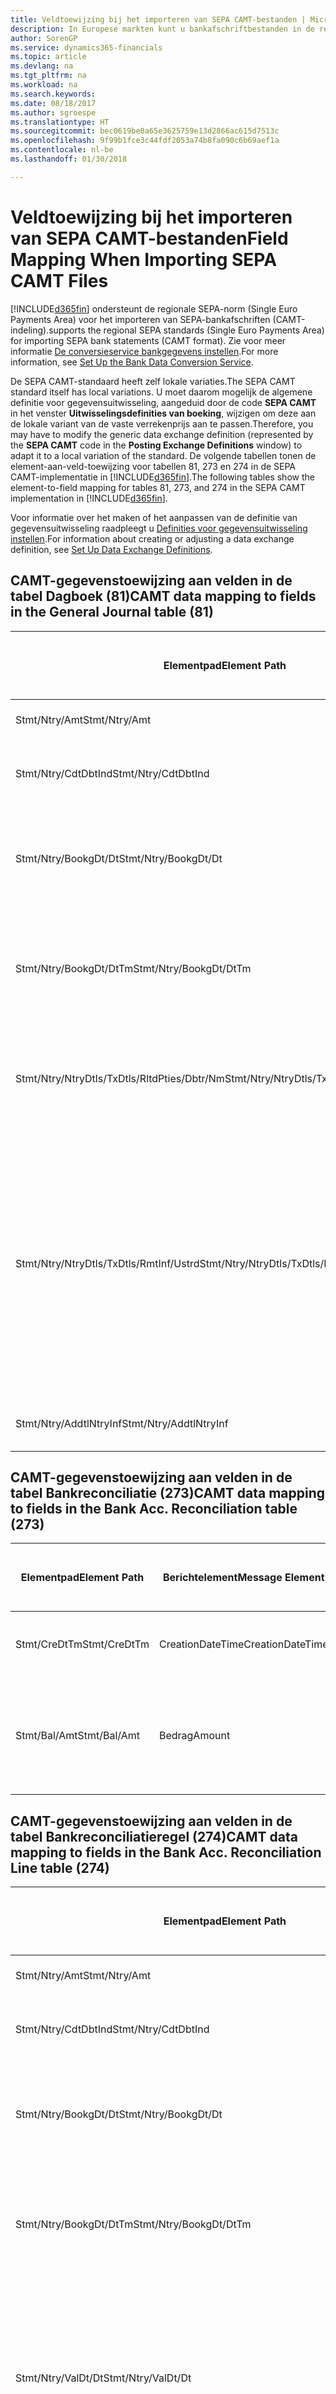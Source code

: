 ```yaml
---
title: Veldtoewijzing bij het importeren van SEPA CAMT-bestanden | Microsoft Docs
description: In Europese markten kunt u bankafschriftbestanden in de regionale SEPA-norm (Single Euro Payments Area) importeren.
author: SorenGP
ms.service: dynamics365-financials
ms.topic: article
ms.devlang: na
ms.tgt_pltfrm: na
ms.workload: na
ms.search.keywords: 
ms.date: 08/18/2017
ms.author: sgroespe
ms.translationtype: HT
ms.sourcegitcommit: bec0619be0a65e3625759e13d2866ac615d7513c
ms.openlocfilehash: 9f99b1fce3c44fdf2053a74b8fa090c6b69aef1a
ms.contentlocale: nl-be
ms.lasthandoff: 01/30/2018

---
```

# <a name="field-mapping-when-importing-sepa-camt-files"></a><span data-ttu-id="0ba9f-103">Veldtoewijzing bij het importeren van SEPA CAMT-bestanden</span><span class="sxs-lookup"><span data-stu-id="0ba9f-103">Field Mapping When Importing SEPA CAMT Files</span></span>
[!INCLUDE[d365fin](includes/d365fin_md.md)] <span data-ttu-id="0ba9f-104"> ondersteunt de regionale SEPA-norm (Single Euro Payments Area) voor het importeren van SEPA-bankafschriften (CAMT-indeling).</span><span class="sxs-lookup"><span data-stu-id="0ba9f-104">supports the regional SEPA standards (Single Euro Payments Area) for importing SEPA bank statements (CAMT format).</span></span> <span data-ttu-id="0ba9f-105">Zie voor meer informatie [De conversieservice bankgegevens instellen](bank-how-setup-bank-data-conversion-service.md).</span><span class="sxs-lookup"><span data-stu-id="0ba9f-105">For more information, see [Set Up the Bank Data Conversion Service](bank-how-setup-bank-data-conversion-service.md).</span></span>  

 <span data-ttu-id="0ba9f-106">De SEPA CAMT-standaard heeft zelf lokale variaties.</span><span class="sxs-lookup"><span data-stu-id="0ba9f-106">The SEPA CAMT standard itself has local variations.</span></span> <span data-ttu-id="0ba9f-107">U moet daarom mogelijk de algemene definitie voor gegevensuitwisseling, aangeduid door de code **SEPA CAMT** in het venster **Uitwisselingsdefinities van boeking**, wijzigen om deze aan de lokale variant van de vaste verrekenprijs aan te passen.</span><span class="sxs-lookup"><span data-stu-id="0ba9f-107">Therefore, you may have to modify the generic data exchange definition (represented by the **SEPA CAMT** code in the **Posting Exchange Definitions** window) to adapt it to a local variation of the standard.</span></span> <span data-ttu-id="0ba9f-108">De volgende tabellen tonen de element-aan-veld-toewijzing voor tabellen 81, 273 en 274 in de SEPA CAMT-implementatie in [!INCLUDE[d365fin](includes/d365fin_md.md)].</span><span class="sxs-lookup"><span data-stu-id="0ba9f-108">The following tables show the element-to-field mapping for tables 81, 273, and 274 in the SEPA CAMT implementation in [!INCLUDE[d365fin](includes/d365fin_md.md)].</span></span>  

 <span data-ttu-id="0ba9f-109">Voor informatie over het maken of het aanpassen van de definitie van gegevensuitwisseling raadpleegt u [Definities voor gegevensuitwisseling instellen](across-how-to-set-up-data-exchange-definitions.md).</span><span class="sxs-lookup"><span data-stu-id="0ba9f-109">For information about creating or adjusting a data exchange definition, see [Set Up Data Exchange Definitions](across-how-to-set-up-data-exchange-definitions.md).</span></span>  

## <a name="camt-data-mapping-to-fields-in-the-general-journal-table-81"></a><span data-ttu-id="0ba9f-110">CAMT-gegevenstoewijzing aan velden in de tabel Dagboek (81)</span><span class="sxs-lookup"><span data-stu-id="0ba9f-110">CAMT data mapping to fields in the General Journal table (81)</span></span>  

|<span data-ttu-id="0ba9f-111">Elementpad</span><span class="sxs-lookup"><span data-stu-id="0ba9f-111">Element Path</span></span>|<span data-ttu-id="0ba9f-112">Berichtelement</span><span class="sxs-lookup"><span data-stu-id="0ba9f-112">Message Element</span></span>|<span data-ttu-id="0ba9f-113">Gegevenssoort</span><span class="sxs-lookup"><span data-stu-id="0ba9f-113">Data Type</span></span>|<span data-ttu-id="0ba9f-114">Omschrijving</span><span class="sxs-lookup"><span data-stu-id="0ba9f-114">Description</span></span>|<span data-ttu-id="0ba9f-115">Identificatie voor een negatief teken</span><span class="sxs-lookup"><span data-stu-id="0ba9f-115">Negative-Sign Identifier</span></span>|<span data-ttu-id="0ba9f-116">Veldnr.</span><span class="sxs-lookup"><span data-stu-id="0ba9f-116">Field No.</span></span>|<span data-ttu-id="0ba9f-117">Veldnaam</span><span class="sxs-lookup"><span data-stu-id="0ba9f-117">Field Name</span></span>|  
|------------------|---------------------|---------------|-----------------|-------------------------------|---------------|----------------|  
|<span data-ttu-id="0ba9f-118">Stmt/Ntry/Amt</span><span class="sxs-lookup"><span data-stu-id="0ba9f-118">Stmt/Ntry/Amt</span></span>|<span data-ttu-id="0ba9f-119">Bedrag</span><span class="sxs-lookup"><span data-stu-id="0ba9f-119">Amount</span></span>|<span data-ttu-id="0ba9f-120">Decimaal</span><span class="sxs-lookup"><span data-stu-id="0ba9f-120">Decimal</span></span>|<span data-ttu-id="0ba9f-121">Het geldbedrag in de kaspost</span><span class="sxs-lookup"><span data-stu-id="0ba9f-121">The amount of money in the cash entry</span></span>||<span data-ttu-id="0ba9f-122">13</span><span class="sxs-lookup"><span data-stu-id="0ba9f-122">13</span></span>|<span data-ttu-id="0ba9f-123">Bedrag</span><span class="sxs-lookup"><span data-stu-id="0ba9f-123">Amount</span></span>|  
|<span data-ttu-id="0ba9f-124">Stmt/Ntry/CdtDbtInd</span><span class="sxs-lookup"><span data-stu-id="0ba9f-124">Stmt/Ntry/CdtDbtInd</span></span>|<span data-ttu-id="0ba9f-125">CreditDebitIndicator</span><span class="sxs-lookup"><span data-stu-id="0ba9f-125">CreditDebitIndicator</span></span>|<span data-ttu-id="0ba9f-126">Tekst</span><span class="sxs-lookup"><span data-stu-id="0ba9f-126">Text</span></span>|<span data-ttu-id="0ba9f-127">Geeft aan of de post een credit- of een debetpost is</span><span class="sxs-lookup"><span data-stu-id="0ba9f-127">Indicates whether the entry is a credit or a debit entry</span></span>|<span data-ttu-id="0ba9f-128">DBIT</span><span class="sxs-lookup"><span data-stu-id="0ba9f-128">DBIT</span></span>|<span data-ttu-id="0ba9f-129">13</span><span class="sxs-lookup"><span data-stu-id="0ba9f-129">13</span></span>|<span data-ttu-id="0ba9f-130">Bedrag</span><span class="sxs-lookup"><span data-stu-id="0ba9f-130">Amount</span></span>|  
|<span data-ttu-id="0ba9f-131">Stmt/Ntry/BookgDt/Dt</span><span class="sxs-lookup"><span data-stu-id="0ba9f-131">Stmt/Ntry/BookgDt/Dt</span></span>|<span data-ttu-id="0ba9f-132">Datum</span><span class="sxs-lookup"><span data-stu-id="0ba9f-132">Date</span></span>|<span data-ttu-id="0ba9f-133">Datum</span><span class="sxs-lookup"><span data-stu-id="0ba9f-133">Date</span></span>|<span data-ttu-id="0ba9f-134">De datum waarop een post wordt geboekt naar een rekening in de boeken van de rekeningservice</span><span class="sxs-lookup"><span data-stu-id="0ba9f-134">The date when an entry is posted to an account on the account servicer's books</span></span>||<span data-ttu-id="0ba9f-135">5</span><span class="sxs-lookup"><span data-stu-id="0ba9f-135">5</span></span>|<span data-ttu-id="0ba9f-136">Boekingsdatum</span><span class="sxs-lookup"><span data-stu-id="0ba9f-136">Posting Date</span></span>|  
|<span data-ttu-id="0ba9f-137">Stmt/Ntry/BookgDt/DtTm</span><span class="sxs-lookup"><span data-stu-id="0ba9f-137">Stmt/Ntry/BookgDt/DtTm</span></span>|<span data-ttu-id="0ba9f-138">DateTime</span><span class="sxs-lookup"><span data-stu-id="0ba9f-138">DateTime</span></span>|<span data-ttu-id="0ba9f-139">DateTime</span><span class="sxs-lookup"><span data-stu-id="0ba9f-139">DateTime</span></span>|<span data-ttu-id="0ba9f-140">De datum en tijd waarop een post wordt geboekt naar een rekening in de boeken van de rekeningservice</span><span class="sxs-lookup"><span data-stu-id="0ba9f-140">The date and time when an entry is posted to an account on the account servicer's books</span></span>||<span data-ttu-id="0ba9f-141">5</span><span class="sxs-lookup"><span data-stu-id="0ba9f-141">5</span></span>|<span data-ttu-id="0ba9f-142">Boekingsdatum</span><span class="sxs-lookup"><span data-stu-id="0ba9f-142">Posting Date</span></span>|  
|<span data-ttu-id="0ba9f-143">Stmt/Ntry/NtryDtls/TxDtls/RltdPties/Dbtr/Nm</span><span class="sxs-lookup"><span data-stu-id="0ba9f-143">Stmt/Ntry/NtryDtls/TxDtls/RltdPties/Dbtr/Nm</span></span>|<span data-ttu-id="0ba9f-144">Naam</span><span class="sxs-lookup"><span data-stu-id="0ba9f-144">Name</span></span>|<span data-ttu-id="0ba9f-145">Tekst</span><span class="sxs-lookup"><span data-stu-id="0ba9f-145">Text</span></span>|<span data-ttu-id="0ba9f-146">De naam van de partij die een geldbedrag is verschuldigd aan de (uiteindelijke) incassant</span><span class="sxs-lookup"><span data-stu-id="0ba9f-146">The name of the party that owes an amount of money to the (ultimate) creditor</span></span>||<span data-ttu-id="0ba9f-147">1221</span><span class="sxs-lookup"><span data-stu-id="0ba9f-147">1221</span></span>|<span data-ttu-id="0ba9f-148">Informatie over betaler</span><span class="sxs-lookup"><span data-stu-id="0ba9f-148">Payer Information</span></span>|  
|<span data-ttu-id="0ba9f-149">Stmt/Ntry/NtryDtls/TxDtls/RmtInf/Ustrd</span><span class="sxs-lookup"><span data-stu-id="0ba9f-149">Stmt/Ntry/NtryDtls/TxDtls/RmtInf/Ustrd</span></span>|<span data-ttu-id="0ba9f-150">Ongestructureerd</span><span class="sxs-lookup"><span data-stu-id="0ba9f-150">Unstructured</span></span>|<span data-ttu-id="0ba9f-151">Tekst</span><span class="sxs-lookup"><span data-stu-id="0ba9f-151">Text</span></span>|<span data-ttu-id="0ba9f-152">Informatie die wordt verschaft om de afstemming/reconciliatie mogelijk te maken van een post met de artikelen die de betaling wordt geacht te vereffenen, zoals commerciële facturen in een vorderingsysteem, in een ongestructureerde vorm</span><span class="sxs-lookup"><span data-stu-id="0ba9f-152">Information supplied to enable the matching/reconciliation of an entry with the items that the payment is intended to settle, such as commercial invoices in an accounts-receivable system, in an unstructured form</span></span>||<span data-ttu-id="0ba9f-153">8</span><span class="sxs-lookup"><span data-stu-id="0ba9f-153">8</span></span>|<span data-ttu-id="0ba9f-154">Omschrijving</span><span class="sxs-lookup"><span data-stu-id="0ba9f-154">Description</span></span>|  
|<span data-ttu-id="0ba9f-155">Stmt/Ntry/AddtlNtryInf</span><span class="sxs-lookup"><span data-stu-id="0ba9f-155">Stmt/Ntry/AddtlNtryInf</span></span>|<span data-ttu-id="0ba9f-156">AdditionalEntryInformation</span><span class="sxs-lookup"><span data-stu-id="0ba9f-156">AdditionalEntryInformation</span></span>|<span data-ttu-id="0ba9f-157">Tekst</span><span class="sxs-lookup"><span data-stu-id="0ba9f-157">Text</span></span>|<span data-ttu-id="0ba9f-158">Extra informatie over de invoer</span><span class="sxs-lookup"><span data-stu-id="0ba9f-158">Additional information about the entry</span></span>||<span data-ttu-id="0ba9f-159">1222</span><span class="sxs-lookup"><span data-stu-id="0ba9f-159">1222</span></span>|<span data-ttu-id="0ba9f-160">Transactie-informatie</span><span class="sxs-lookup"><span data-stu-id="0ba9f-160">Transaction Information</span></span>|  

## <a name="camt-data-mapping-to-fields-in-the-bank-acc-reconciliation-table-273"></a><span data-ttu-id="0ba9f-161">CAMT-gegevenstoewijzing aan velden in de tabel Bankreconciliatie (273)</span><span class="sxs-lookup"><span data-stu-id="0ba9f-161">CAMT data mapping to fields in the Bank Acc. Reconciliation table (273)</span></span>  

|<span data-ttu-id="0ba9f-162">Elementpad</span><span class="sxs-lookup"><span data-stu-id="0ba9f-162">Element Path</span></span>|<span data-ttu-id="0ba9f-163">Berichtelement</span><span class="sxs-lookup"><span data-stu-id="0ba9f-163">Message Element</span></span>|<span data-ttu-id="0ba9f-164">Gegevenssoort</span><span class="sxs-lookup"><span data-stu-id="0ba9f-164">Data Type</span></span>|<span data-ttu-id="0ba9f-165">Omschrijving</span><span class="sxs-lookup"><span data-stu-id="0ba9f-165">Description</span></span>|<span data-ttu-id="0ba9f-166">Identificatie voor een negatief teken</span><span class="sxs-lookup"><span data-stu-id="0ba9f-166">Negative-Sign Identifier</span></span>|<span data-ttu-id="0ba9f-167">Veldnr.</span><span class="sxs-lookup"><span data-stu-id="0ba9f-167">Field No.</span></span>|<span data-ttu-id="0ba9f-168">Veldnaam</span><span class="sxs-lookup"><span data-stu-id="0ba9f-168">Field Name</span></span>|  
|------------------|---------------------|---------------|-----------------|-------------------------------|---------------|----------------|  
|<span data-ttu-id="0ba9f-169">Stmt/CreDtTm</span><span class="sxs-lookup"><span data-stu-id="0ba9f-169">Stmt/CreDtTm</span></span>|<span data-ttu-id="0ba9f-170">CreationDateTime</span><span class="sxs-lookup"><span data-stu-id="0ba9f-170">CreationDateTime</span></span>|<span data-ttu-id="0ba9f-171">Datum</span><span class="sxs-lookup"><span data-stu-id="0ba9f-171">Date</span></span>|<span data-ttu-id="0ba9f-172">De datum en tijd waarop het bericht is gemaakt.</span><span class="sxs-lookup"><span data-stu-id="0ba9f-172">The date and time when the message was created</span></span>||<span data-ttu-id="0ba9f-173">3</span><span class="sxs-lookup"><span data-stu-id="0ba9f-173">3</span></span>|<span data-ttu-id="0ba9f-174">Afschriftdatum</span><span class="sxs-lookup"><span data-stu-id="0ba9f-174">Statement Date</span></span>|  
|<span data-ttu-id="0ba9f-175">Stmt/Bal/Amt</span><span class="sxs-lookup"><span data-stu-id="0ba9f-175">Stmt/Bal/Amt</span></span>|<span data-ttu-id="0ba9f-176">Bedrag</span><span class="sxs-lookup"><span data-stu-id="0ba9f-176">Amount</span></span>|<span data-ttu-id="0ba9f-177">Decimaal</span><span class="sxs-lookup"><span data-stu-id="0ba9f-177">Decimal</span></span>|<span data-ttu-id="0ba9f-178">Het bedrag dat resulteert uit de tot een nettowaarde teruggebrachte bedragen voor alle debet- en creditposten</span><span class="sxs-lookup"><span data-stu-id="0ba9f-178">The amount resulting from the netted amounts for all debit and credit entries</span></span>||<span data-ttu-id="0ba9f-179">4</span><span class="sxs-lookup"><span data-stu-id="0ba9f-179">4</span></span>|<span data-ttu-id="0ba9f-180">Eindsaldo afschrift</span><span class="sxs-lookup"><span data-stu-id="0ba9f-180">Statement Ending Balance</span></span>|  

## <a name="camt-data-mapping-to-fields-in-the-bank-acc-reconciliation-line-table-274"></a><span data-ttu-id="0ba9f-181">CAMT-gegevenstoewijzing aan velden in de tabel Bankreconciliatieregel (274)</span><span class="sxs-lookup"><span data-stu-id="0ba9f-181">CAMT data mapping to fields in the Bank Acc. Reconciliation Line table (274)</span></span>  

|<span data-ttu-id="0ba9f-182">Elementpad</span><span class="sxs-lookup"><span data-stu-id="0ba9f-182">Element Path</span></span>|<span data-ttu-id="0ba9f-183">Berichtelement</span><span class="sxs-lookup"><span data-stu-id="0ba9f-183">Message Element</span></span>|<span data-ttu-id="0ba9f-184">Gegevenssoort</span><span class="sxs-lookup"><span data-stu-id="0ba9f-184">Data Type</span></span>|<span data-ttu-id="0ba9f-185">Omschrijving</span><span class="sxs-lookup"><span data-stu-id="0ba9f-185">Description</span></span>|<span data-ttu-id="0ba9f-186">Identificatie voor een negatief teken</span><span class="sxs-lookup"><span data-stu-id="0ba9f-186">Negative-Sign Identifier</span></span>|<span data-ttu-id="0ba9f-187">Veldnr.</span><span class="sxs-lookup"><span data-stu-id="0ba9f-187">Field No.</span></span>|<span data-ttu-id="0ba9f-188">Veldnaam</span><span class="sxs-lookup"><span data-stu-id="0ba9f-188">Field Name</span></span>|  
|------------------|---------------------|---------------|-----------------|-------------------------------|---------------|----------------|  
|<span data-ttu-id="0ba9f-189">Stmt/Ntry/Amt</span><span class="sxs-lookup"><span data-stu-id="0ba9f-189">Stmt/Ntry/Amt</span></span>|<span data-ttu-id="0ba9f-190">Bedrag</span><span class="sxs-lookup"><span data-stu-id="0ba9f-190">Amount</span></span>|<span data-ttu-id="0ba9f-191">Decimaal</span><span class="sxs-lookup"><span data-stu-id="0ba9f-191">Decimal</span></span>|<span data-ttu-id="0ba9f-192">Het geldbedrag in de kaspost</span><span class="sxs-lookup"><span data-stu-id="0ba9f-192">The amount of money in the cash entry</span></span>||<span data-ttu-id="0ba9f-193">7</span><span class="sxs-lookup"><span data-stu-id="0ba9f-193">7</span></span>|<span data-ttu-id="0ba9f-194">Afschrifttotaal</span><span class="sxs-lookup"><span data-stu-id="0ba9f-194">Statement Amount</span></span>|  
|<span data-ttu-id="0ba9f-195">Stmt/Ntry/CdtDbtInd</span><span class="sxs-lookup"><span data-stu-id="0ba9f-195">Stmt/Ntry/CdtDbtInd</span></span>|<span data-ttu-id="0ba9f-196">CreditDebitIndicator</span><span class="sxs-lookup"><span data-stu-id="0ba9f-196">CreditDebitIndicator</span></span>|<span data-ttu-id="0ba9f-197">Tekst</span><span class="sxs-lookup"><span data-stu-id="0ba9f-197">Text</span></span>|<span data-ttu-id="0ba9f-198">Geeft aan of de post een credit- of een debetpost is</span><span class="sxs-lookup"><span data-stu-id="0ba9f-198">Indicates whether the entry is a credit or a debit entry</span></span>|<span data-ttu-id="0ba9f-199">DBIT</span><span class="sxs-lookup"><span data-stu-id="0ba9f-199">DBIT</span></span>|<span data-ttu-id="0ba9f-200">7</span><span class="sxs-lookup"><span data-stu-id="0ba9f-200">7</span></span>|<span data-ttu-id="0ba9f-201">Afschrifttotaal</span><span class="sxs-lookup"><span data-stu-id="0ba9f-201">Statement Amount</span></span>|  
|<span data-ttu-id="0ba9f-202">Stmt/Ntry/BookgDt/Dt</span><span class="sxs-lookup"><span data-stu-id="0ba9f-202">Stmt/Ntry/BookgDt/Dt</span></span>|<span data-ttu-id="0ba9f-203">Datum</span><span class="sxs-lookup"><span data-stu-id="0ba9f-203">Date</span></span>|<span data-ttu-id="0ba9f-204">Datum</span><span class="sxs-lookup"><span data-stu-id="0ba9f-204">Date</span></span>|<span data-ttu-id="0ba9f-205">De datum waarop een post wordt geboekt naar een rekening in de boeken van de rekeningservice</span><span class="sxs-lookup"><span data-stu-id="0ba9f-205">The date when an entry is posted to an account on the account servicer's books</span></span>||<span data-ttu-id="0ba9f-206">5</span><span class="sxs-lookup"><span data-stu-id="0ba9f-206">5</span></span>|<span data-ttu-id="0ba9f-207">Transactiedatum</span><span class="sxs-lookup"><span data-stu-id="0ba9f-207">Transaction Date</span></span>|  
|<span data-ttu-id="0ba9f-208">Stmt/Ntry/BookgDt/DtTm</span><span class="sxs-lookup"><span data-stu-id="0ba9f-208">Stmt/Ntry/BookgDt/DtTm</span></span>|<span data-ttu-id="0ba9f-209">DateTime</span><span class="sxs-lookup"><span data-stu-id="0ba9f-209">DateTime</span></span>|<span data-ttu-id="0ba9f-210">DateTime</span><span class="sxs-lookup"><span data-stu-id="0ba9f-210">DateTime</span></span>|<span data-ttu-id="0ba9f-211">De datum en tijd waarop een post wordt geboekt naar een rekening in de boeken van de rekeningservice</span><span class="sxs-lookup"><span data-stu-id="0ba9f-211">The date and time when an entry is posted to an account on the account servicer's books</span></span>||<span data-ttu-id="0ba9f-212">5</span><span class="sxs-lookup"><span data-stu-id="0ba9f-212">5</span></span>|<span data-ttu-id="0ba9f-213">Transactiedatum</span><span class="sxs-lookup"><span data-stu-id="0ba9f-213">Transaction Date</span></span>|  
|<span data-ttu-id="0ba9f-214">Stmt/Ntry/ValDt/Dt</span><span class="sxs-lookup"><span data-stu-id="0ba9f-214">Stmt/Ntry/ValDt/Dt</span></span>|<span data-ttu-id="0ba9f-215">Datum</span><span class="sxs-lookup"><span data-stu-id="0ba9f-215">Date</span></span>|<span data-ttu-id="0ba9f-216">Datum</span><span class="sxs-lookup"><span data-stu-id="0ba9f-216">Date</span></span>|<span data-ttu-id="0ba9f-217">De datum waarop activa beschikbaar worden voor de rekeninghouder in het geval van een creditpost, of niet meer beschikbaar zijn voor de rekeninghouder in het geval van een debetpost</span><span class="sxs-lookup"><span data-stu-id="0ba9f-217">The date when assets become available to the account owner in case of a credit entry, or cease to be available to the account owner in case of a debit entry</span></span>||<span data-ttu-id="0ba9f-218">12</span><span class="sxs-lookup"><span data-stu-id="0ba9f-218">12</span></span>|<span data-ttu-id="0ba9f-219">Waardedatum</span><span class="sxs-lookup"><span data-stu-id="0ba9f-219">Value Date</span></span>|  
|<span data-ttu-id="0ba9f-220">Stmt/Ntry/ValDt/DtTm</span><span class="sxs-lookup"><span data-stu-id="0ba9f-220">Stmt/Ntry/ValDt/DtTm</span></span>|<span data-ttu-id="0ba9f-221">DateTime</span><span class="sxs-lookup"><span data-stu-id="0ba9f-221">DateTime</span></span>|<span data-ttu-id="0ba9f-222">DateTime</span><span class="sxs-lookup"><span data-stu-id="0ba9f-222">DateTime</span></span>|<span data-ttu-id="0ba9f-223">De datum en tijd waarop activa beschikbaar worden voor de rekeninghouder in het geval van een creditpost, of niet meer beschikbaar zijn voor de rekeninghouder in het geval van een debetpost</span><span class="sxs-lookup"><span data-stu-id="0ba9f-223">The date and time when assets become available to the account owner in case of a credit entry, or cease to be available to the account owner in case of a debit entry</span></span>||<span data-ttu-id="0ba9f-224">12</span><span class="sxs-lookup"><span data-stu-id="0ba9f-224">12</span></span>|<span data-ttu-id="0ba9f-225">Waardedatum</span><span class="sxs-lookup"><span data-stu-id="0ba9f-225">Value Date</span></span>|  
|<span data-ttu-id="0ba9f-226">Stmt/Ntry/NtryDtls/TxDtls/RltdPties/Dbtr/Nm</span><span class="sxs-lookup"><span data-stu-id="0ba9f-226">Stmt/Ntry/NtryDtls/TxDtls/RltdPties/Dbtr/Nm</span></span>|<span data-ttu-id="0ba9f-227">Naam</span><span class="sxs-lookup"><span data-stu-id="0ba9f-227">Name</span></span>|<span data-ttu-id="0ba9f-228">Tekst</span><span class="sxs-lookup"><span data-stu-id="0ba9f-228">Text</span></span>|<span data-ttu-id="0ba9f-229">De naam van de partij die een geldbedrag is verschuldigd aan de (uiteindelijke) incassant</span><span class="sxs-lookup"><span data-stu-id="0ba9f-229">The name of the party that owes an amount of money to the (ultimate) creditor</span></span>||<span data-ttu-id="0ba9f-230">15</span><span class="sxs-lookup"><span data-stu-id="0ba9f-230">15</span></span>|<span data-ttu-id="0ba9f-231">Informatie over betaler</span><span class="sxs-lookup"><span data-stu-id="0ba9f-231">Payer Information</span></span>|  
|<span data-ttu-id="0ba9f-232">Stmt/Ntry/NtryDtls/TxDtls/RmtInf/Ustrd</span><span class="sxs-lookup"><span data-stu-id="0ba9f-232">Stmt/Ntry/NtryDtls/TxDtls/RmtInf/Ustrd</span></span>|<span data-ttu-id="0ba9f-233">Ongestructureerd</span><span class="sxs-lookup"><span data-stu-id="0ba9f-233">Unstructured</span></span>|<span data-ttu-id="0ba9f-234">Tekst</span><span class="sxs-lookup"><span data-stu-id="0ba9f-234">Text</span></span>|<span data-ttu-id="0ba9f-235">Informatie die wordt verschaft om de afstemming/reconciliatie mogelijk te maken van een post met de artikelen die de betaling wordt geacht te vereffenen, zoals commerciële facturen in een vorderingsysteem, in een ongestructureerde vorm</span><span class="sxs-lookup"><span data-stu-id="0ba9f-235">Information supplied to enable the matching/reconciliation of an entry with the items that the payment is intended to settle, such as commercial invoices in an accounts-receivable system, in an unstructured form</span></span>||<span data-ttu-id="0ba9f-236">6</span><span class="sxs-lookup"><span data-stu-id="0ba9f-236">6</span></span>|<span data-ttu-id="0ba9f-237">Omschrijving</span><span class="sxs-lookup"><span data-stu-id="0ba9f-237">Description</span></span>|  
|<span data-ttu-id="0ba9f-238">Stmt/Ntry/AddtlNtryInf</span><span class="sxs-lookup"><span data-stu-id="0ba9f-238">Stmt/Ntry/AddtlNtryInf</span></span>|<span data-ttu-id="0ba9f-239">AdditionalEntryInformation</span><span class="sxs-lookup"><span data-stu-id="0ba9f-239">AdditionalEntryInformation</span></span>|<span data-ttu-id="0ba9f-240">Tekst</span><span class="sxs-lookup"><span data-stu-id="0ba9f-240">Text</span></span>|<span data-ttu-id="0ba9f-241">Extra informatie over de invoer</span><span class="sxs-lookup"><span data-stu-id="0ba9f-241">Additional information about the entry</span></span>||<span data-ttu-id="0ba9f-242">16</span><span class="sxs-lookup"><span data-stu-id="0ba9f-242">16</span></span>|<span data-ttu-id="0ba9f-243">Transactie-informatie</span><span class="sxs-lookup"><span data-stu-id="0ba9f-243">Transaction Information</span></span>|  

 <span data-ttu-id="0ba9f-244">Elementen in het knooppunt **Ntry** die worden geïmporteerd in [!INCLUDE[d365fin](includes/d365fin_md.md)] maar niet aan velden worden toegewezen, worden opgeslagen in de tabel **Kolomdef. boekingsuitwisseling**.</span><span class="sxs-lookup"><span data-stu-id="0ba9f-244">Elements in the **Ntry** node that are imported into [!INCLUDE[d365fin](includes/d365fin_md.md)] but not mapped to any fields are stored in the **Posting Exch. Column Def** table.</span></span> <span data-ttu-id="0ba9f-245">Gebruikers kunnen deze elementen vanuit de vensters **Betalingsreconciliatiedagboek**, **Betalingsvereffening** en **Bankreconciliatie** weergeven door de actie **Details bankrekeningafschriftregel** te kiezen.</span><span class="sxs-lookup"><span data-stu-id="0ba9f-245">Users can view these elements from the **Payment Reconciliation Journal**, **Payment Application**, and **Bank Acc. Reconciliation** windows by choosing the **Bank Statement Line Details** action.</span></span> <span data-ttu-id="0ba9f-246">Zie voor meer informatie [Betalingen vereffenen met automatische vereffening](receivables-how-reconcile-payments-auto-application.md).</span><span class="sxs-lookup"><span data-stu-id="0ba9f-246">For more information, see [Reconcile Payments Using Automatic Application](receivables-how-reconcile-payments-auto-application.md).</span></span>  
## <a name="see-also"></a><span data-ttu-id="0ba9f-247">Zie ook</span><span class="sxs-lookup"><span data-stu-id="0ba9f-247">See Also</span></span>  
[<span data-ttu-id="0ba9f-248">Gegevensuitwisseling instellen</span><span class="sxs-lookup"><span data-stu-id="0ba9f-248">Setting Up Data Exchange</span></span>](across-set-up-data-exchange.md)  
[<span data-ttu-id="0ba9f-249">Gegevens elektronisch uitwisselen</span><span class="sxs-lookup"><span data-stu-id="0ba9f-249">Exchanging Data Electronically</span></span>](across-data-exchange.md)  
<span data-ttu-id="0ba9f-250">[Conversieservice voor bankgegevens instellen](bank-how-setup-bank-data-conversion-service.md) </span><span class="sxs-lookup"><span data-stu-id="0ba9f-250">[Set Up the Bank Data Conversion Service](bank-how-setup-bank-data-conversion-service.md) </span></span>  
[<span data-ttu-id="0ba9f-251">XML-schema's gebruiken om gegevensuitwisselingsdefinities voor te bereiden</span><span class="sxs-lookup"><span data-stu-id="0ba9f-251">Use XML Schemas to Prepare Data Exchange Definitions</span></span>](across-how-to-use-xml-schemas-to-prepare-data-exchange-definitions.md)  
[<span data-ttu-id="0ba9f-252">Betalingen reconciliëren met automatische vereffening</span><span class="sxs-lookup"><span data-stu-id="0ba9f-252">Reconcile Payments Using Automatic Application</span></span>](receivables-how-reconcile-payments-auto-application.md)  

